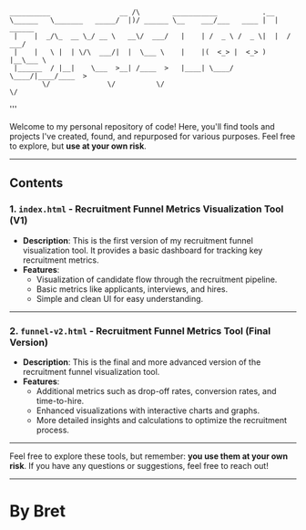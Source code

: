     __________                 __ /\        ___________           .__          
    \______   \_______   _____/  |)/ ______ \__    ___/___   ____ |  |   ______
     |    |  _/\_  __ \_/ __ \   __\/  ___/   |    | /  _ \ /  _ \|  |  /  ___/
     |    |   \ |  | \/\  ___/|  |  \___ \    |    |(  <_> |  <_> )  |__\___ \ 
     |______  / |__|    \___  >__| /____  >   |____| \____/ \____/|____/____  >
            \/              \/          \/                                  \/ 
'''                                                                                                        
                                                                



Welcome to my personal repository of code! Here, you'll find tools and projects I've created, found, and repurposed for various purposes. Feel free to explore, but **use at your own risk**.

---

## Contents

### 1. `index.html` - Recruitment Funnel Metrics Visualization Tool (V1)
- **Description**: This is the first version of my recruitment funnel visualization tool. It provides a basic dashboard for tracking key recruitment metrics.
- **Features**:
  - Visualization of candidate flow through the recruitment pipeline.
  - Basic metrics like applicants, interviews, and hires.
  - Simple and clean UI for easy understanding.

---

### 2. `funnel-v2.html` - Recruitment Funnel Metrics Tool (Final Version)
- **Description**: This is the final and more advanced version of the recruitment funnel visualization tool.
- **Features**:
  - Additional metrics such as drop-off rates, conversion rates, and time-to-hire.
  - Enhanced visualizations with interactive charts and graphs.
  - More detailed insights and calculations to optimize the recruitment process.

---

Feel free to explore these tools, but remember: **you use them at your own risk**. If you have any questions or suggestions, feel free to reach out!

--- 

# By Bret
```
